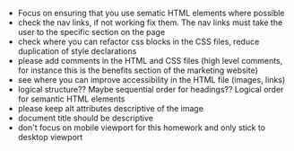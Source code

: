 - Focus on ensuring that you use sematic HTML elements where possible
- check the nav links, if not working fix them. The nav links must take the user to the specific section on the page
- check where you can refactor css blocks in the CSS files, reduce duplication of style declarations
- please add comments in the HTML and CSS files (high level comments, for instance this is the benefits section of the marketing website)
- see where you can improve accessibility in the HTML file (images, links)
- logical structure?? Maybe sequential order for headings?? Logical order for semantic HTML elements
- please keep alt attributes descriptive of the image
- document title should be descriptive
- don't focus on mobile viewport for this homework and only stick to desktop viewport
